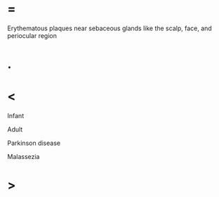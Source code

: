 # =

Erythematous plaques near sebaceous glands like the scalp, face, and periocular region

# .

# <

Infant

Adult

Parkinson disease

Malassezia

# >
